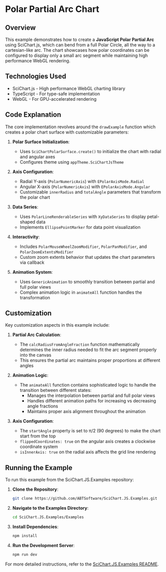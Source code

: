# Polar Partial Arc Chart

## Overview

This example demonstrates how to create a **JavaScript Polar Partial Arc** using SciChart.js, which can bend from a full Polar Circle, all the way to a cartesian-like arc. The chart showcases how polar coordinates can be configured to display only a small arc segment while maintaining high performance WebGL rendering.

## Technologies Used

- SciChart.js - High performance WebGL charting library
- TypeScript - For type-safe implementation
- WebGL - For GPU-accelerated rendering

## Code Explanation

The core implementation revolves around the `drawExample` function which creates a polar chart surface with customizable parameters:

1. **Polar Surface Initialization**:
   - Uses `SciChartPolarSurface.create()` to initialize the chart with radial and angular axes
   - Configures theme using `appTheme.SciChartJsTheme`

2. **Axis Configuration**:
   - Radial Y-axis (`PolarNumericAxis`) with `EPolarAxisMode.Radial`
   - Angular X-axis (`PolarNumericAxis`) with `EPolarAxisMode.Angular`
   - Customizable `innerRadius` and `totalAngle` parameters that transform the polar chart

3. **Data Series**:
   - Uses `PolarLineRenderableSeries` with `XyDataSeries` to display petal-shaped data
   - Implements `EllipsePointMarker` for data point visualization

4. **Interactivity**:
   - Includes `PolarMouseWheelZoomModifier`, `PolarPanModifier`, and `PolarZoomExtentsModifier`
   - Custom zoom extents behavior that updates the chart parameters via callback

5. **Animation System**:
   - Uses `GenericAnimation` to smoothly transition between partial and full polar views
   - Complex animation logic in `animateAll` function handles the transformation

## Customization

Key customization aspects in this example include:

1. **Partial Arc Calculation**:
   - The `calcRadiusFromAngleFraction` function mathematically determines the inner radius needed to fit the arc segment properly into the canvas
   - This ensures the partial arc maintains proper proportions at different angles

2. **Animation Logic**:
   - The `animateAll` function contains sophisticated logic to handle the transition between different states:
     - Manages the interpolation between partial and full polar views
     - Handles different animation paths for increasing vs decreasing angle fractions
     - Maintains proper axis alignment throughout the animation

3. **Axis Configuration**:
   - The `startAngle` property is set to π/2 (90 degrees) to make the chart start from the top
   - `flippedCoordinates: true` on the angular axis creates a clockwise coordinate system
   - `isInnerAxis: true` on the radial axis affects the grid line rendering

## Running the Example

To run this example from the SciChart.JS.Examples repository:

1. **Clone the Repository**:
   ```bash
   git clone https://github.com/ABTSoftware/SciChart.JS.Examples.git
   ```

2. **Navigate to the Examples Directory**:
   ```bash
   cd SciChart.JS.Examples/Examples
   ```

3. **Install Dependencies**:
   ```bash
   npm install
   ```

4. **Run the Development Server**:
   ```bash
   npm run dev
   ```

For more detailed instructions, refer to the [SciChart.JS.Examples README](https://github.com/ABTSoftware/SciChart.JS.Examples/blob/master/README.md).